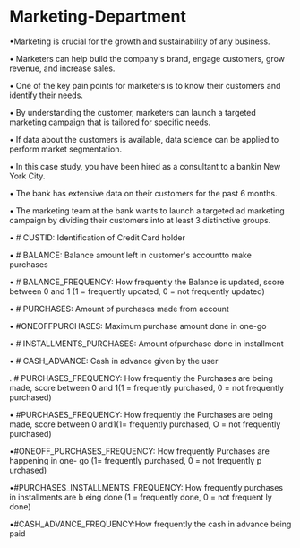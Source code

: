 # Marketing-Department
•Marketing is crucial for the growth and sustainability of any business.

• Marketers can help build the company's brand, engage customers, grow revenue, and increase sales.

• One of the key pain points for marketers is to know their customers and identify their needs.

• By understanding the customer, marketers can launch a targeted marketing campaign that is tailored for specific needs.

• If data about the customers is available, data science can be applied to perform market segmentation.

• In this case study, you have been hired as a consultant to a bankin New York City.

• The bank has extensive data on their customers for the past 6 months.

• The marketing team at the bank wants to launch a targeted ad marketing campaign by dividing their customers into at least 3 distinctive groups.

• # CUSTID: Identification of Credit Card holder

• # BALANCE: Balance amount left in customer's accountto make purchases

• # BALANCE_FREQUENCY: How frequently the Balance is updated, score between 0 and 1 (1 = frequently updated, 0 = not frequently updated)

• # PURCHASES: Amount of purchases made from account

• #ONEOFFPURCHASES: Maximum purchase amount done in one-go

• # INSTALLMENTS_PURCHASES: Amount ofpurchase done in installment

• # CASH_ADVANCE: Cash in advance given by the user

. # PURCHASES_FREQUENCY: How frequently the Purchases are being made, score between 0 and 1(1 = frequently purchased, 0 = not frequently purchased)

• #PURCHASES_FREQUENCY: How frequently the Purchases are being made, score between 0 and1(1= frequently purchased, O = not frequently purchased)

•#ONEOFF_PURCHASES_FREQUENCY: How frequently Purchases are happening in one- go (1= frequently purchased, 0 = not frequently p urchased)

•#PURCHASES_INSTALLMENTS_FREQUENCY: How frequently purchases in installments are b eing done (1 = frequently done, 0 = not frequent ly done)

•#CASH_ADVANCE_FREQUENCY:How frequently the cash in advance being paid
